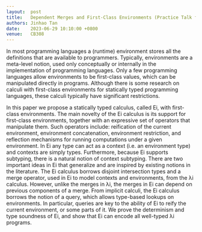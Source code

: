 ```yaml
--- 
layout:  post 
title:   Dependent Merges and First-Class Environments (Practice Talk for ECOOP)
authors: Jinhao Tan
date:    2023-06-29 10:10:00 +0800
venue:   CB308
--- 
```


In most programming languages a (runtime) environment stores all the definitions that are available to programmers. 
Typically, environments are a meta-level notion, used only conceptually or internally in the implementation of programming languages. 
Only a few programming languages allow environments to be first-class values, 
which can be manipulated directly in programs. 
Although there is some research on calculi with first-class environments for statically typed programming languages, 
these calculi typically have significant restrictions.

In this paper we propose a statically typed calculus, called Ei, with first-class environments. 
The main novelty of the Ei calculus is its support for first-class environments, 
together with an expressive set of operators that manipulate them. 
Such operators include: reification of the current environment, environment concatenation, 
environment restriction, and reflection mechanisms for running computations under a given environment. 
In Ei any type can act as a context (i.e. an environment type) and contexts are simply types. 
Furthermore, because Ei supports subtyping, there is a natural notion of context subtyping. 
There are two important ideas in Ei that generalize and are inspired by existing notions in the literature. 
The Ei calculus borrows disjoint intersection types and a merge operator, used in Ei to model contexts and environments, 
from the λi calculus. However, unlike the merges in λi, the merges in Ei can depend on previous components of a merge. 
From implicit calculi, the Ei calculus borrows the notion of a query, which allows type-based lookups on environments. 
In particular, queries are key to the ability of Ei to reify the current environment, or some parts of it. 
We prove the determinism and type soundness of Ei, and show that Ei can encode all well-typed λi programs.
